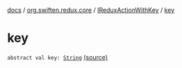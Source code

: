 [docs](../../index.md) / [org.swiften.redux.core](../index.md) / [IReduxActionWithKey](index.md) / [key](./key.md)

# key

`abstract val key: `[`String`](https://kotlinlang.org/api/latest/jvm/stdlib/kotlin/-string/index.html) [(source)](https://github.com/protoman92/KotlinRedux/tree/master/common/common-core/src/main/kotlin/org/swiften/redux/core/Core.kt#L40)